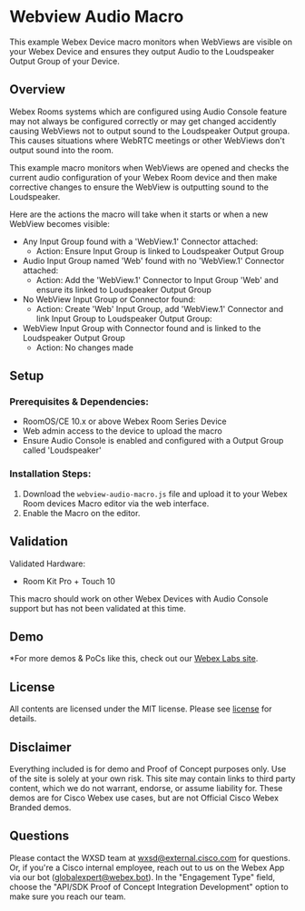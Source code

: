# Webview Audio Macro

This example Webex Device macro monitors when WebViews are visible on your Webex Device and ensures they output Audio to the Loudspeaker Output Group of your Device.

## Overview

Webex Rooms systems which are configured using Audio Console feature may not always be configured correctly or may get changed accidently causing WebViews not to output sound to the Loudspeaker Output groupa. This causes situations where WebRTC meetings or other WebViews don't output sound into the room.

This example macro monitors when WebViews are opened and checks the current audio configuration of your Webex Room device and then make corrective changes to ensure the WebView is outputting sound to the Loudspeaker.

Here are the actions the macro will take when it starts or when a new WebView becomes visible:

- Any Input Group found with a 'WebView.1' Connector attached:
  - Action: Ensure Input Group is linked to Loudspeaker Output Group
- Audio Input Group named 'Web' found with no 'WebView.1' Connector attached:
  - Action: Add the 'WebView.1' Connector to Input Group 'Web' and ensure its linked to Loudspeaker Output Group
- No WebView Input Group or Connector found:
  - Action: Create 'Web' Input Group, add 'WebView.1' Connector and link Input Group to Loudspeaker Output Group:
- WebView Input Group with Connector found and is linked to the Loudspeaker Output Group
  - Action: No changes made

## Setup

### Prerequisites & Dependencies: 

- RoomOS/CE 10.x or above Webex Room Series Device
- Web admin access to the device to upload the macro
- Ensure Audio Console is enabled and configured with a Output Group called 'Loudspeaker'

### Installation Steps:

1. Download the ``webview-audio-macro.js`` file and upload it to your Webex Room devices Macro editor via the web interface.
2. Enable the Macro on the editor.

## Validation

Validated Hardware:

* Room Kit Pro + Touch 10

This macro should work on other Webex Devices with Audio Console support but has not been validated at this time.

## Demo

*For more demos & PoCs like this, check out our [Webex Labs site](https://collabtoolbox.cisco.com/webex-labs).

## License

All contents are licensed under the MIT license. Please see [license](LICENSE) for details.


## Disclaimer

Everything included is for demo and Proof of Concept purposes only. Use of the site is solely at your own risk. This site may contain links to third party content, which we do not warrant, endorse, or assume liability for. These demos are for Cisco Webex use cases, but are not Official Cisco Webex Branded demos.


## Questions

Please contact the WXSD team at [wxsd@external.cisco.com](mailto:wxsd@external.cisco.com?subject=userguide-macro) for questions. Or, if you're a Cisco internal employee, reach out to us on the Webex App via our bot (globalexpert@webex.bot). In the "Engagement Type" field, choose the "API/SDK Proof of Concept Integration Development" option to make sure you reach our team. 
